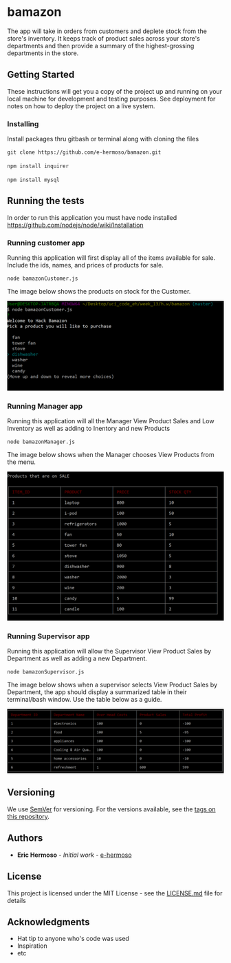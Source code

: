 # bamazon

The app will take in orders from customers and deplete stock from the store's inventory. It keeps track of product sales across your store's departments and then provide a summary of the highest-grossing departments in the store.

## Getting Started

These instructions will get you a copy of the project up and running on your local machine for development and testing purposes. See deployment for notes on how to deploy the project on a live system.

### Installing

Install packages thru gitbash or terminal along with cloning the files

```
git clone https://github.com/e-hermoso/bamazon.git

npm install inquirer

npm install mysql
```

## Running the tests

In order to run this application you must have node installed https://github.com/nodejs/node/wiki/Installation

### Running customer app 

Running this application will first display all of the items available for sale. Include the ids, names, and prices of products for sale.

```
node bamazonCustomer.js
```
The image below shows the products on stock for the Customer.

![Alt text](images/customer.png?raw=true)

### Running Manager app 

Running this application will all the Manager View Product Sales and Low Inventory
as well as adding to Inentory and new Products
```
node bamazonManager.js
```
The image below shows when the Manager chooses View Products from the menu.

![Alt text](images/manager.png?raw=true)

### Running Supervisor app 

Running this application will allow the Supervisor View Product Sales by Department
as well as adding a new Department.
```
node bamazonSupervisor.js
```
The image below shows when a supervisor selects View Product Sales by Department, the app should display a summarized table in their terminal/bash window. Use the table below as a guide.

![Alt text](images/superVisor.png?raw=true)

## Versioning

We use [SemVer](http://semver.org/) for versioning. For the versions available, see the [tags on this repository](https://github.com/your/project/tags). 

## Authors

* **Eric Hermoso** - *Initial work* - [e-hermoso](https://github.com/e-hermoso)


## License

This project is licensed under the MIT License - see the [LICENSE.md](LICENSE.md) file for details

## Acknowledgments

* Hat tip to anyone who's code was used
* Inspiration
* etc
